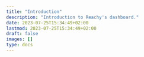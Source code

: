 ```yaml
---
title: "Introduction"
description: "Introduction to Reachy's dashboard."
date: 2023-07-25T15:34:49+02:00
lastmod: 2023-07-25T15:34:49+02:00
draft: false
images: []
type: docs
---
```


